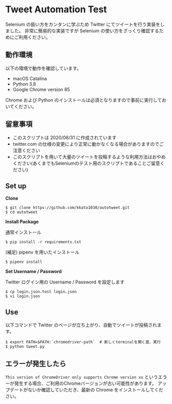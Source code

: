 # Tweet Automation Test

Selenium の扱い方をカンタンに学ぶため Twitter にてツイートを行う実装をしました。
非常に簡易的な実装ですが Selenium の使い方をざっくり確認するためにご利用ください。

## 動作環境

以下の環境で動作を確認しています。

- macOS Catalina
- Python 3.8
- Google Chrome version 85

Chrome および Python のインストールは必須となりますので事前に実行しておいてください。

## 留意事項

- このスクリプトは 2020/08/31 に作成されています
- twitter.com の仕様の変更により正常に動かなくなる場合がありますのでご注意ください
- このスクリプトを用いて大量のツイートを投稿するような利用方法はおやめください(あくまでもSeleniumのテスト用のスクリプトであることご留意ください)

## Set up

**Clone**

```
$ git clone https://github.com/kkato1030/autotweet.git
$ cd autotweet
```

**Install Package**

通常インストール

```
$ pip install -r requirements.txt
```

(補足) pipenv を用いたインストール

```
$ pipenv install
```

**Set Username / Password**

Twitter ログイン用の Username / Password を設定します

```
$ cp login.json.test login.json
$ vi login.json
```

## Use

以下コマンドで Twitter のページが立ち上がり、自動でツイートが投稿されます。

```
$ export PATH=$PATH:`chromedriver-path`  # 新しくterminalを開く度、実行
$ python tweet.py
```

## エラーが発生したら

`This version of ChromeDriver only supports Chrome version xx` というエラーが発生する場合、ご利用のChromeバージョンが古い可能性があります。
アップデートがないか確認していただき、最新の Chrome をインストールしてください。
